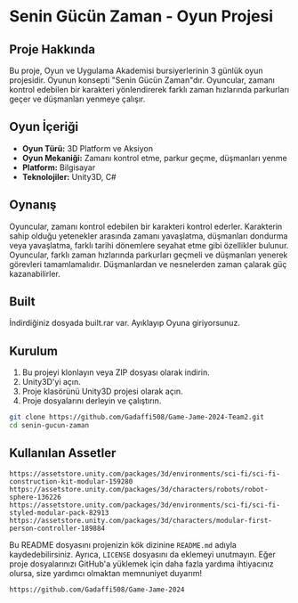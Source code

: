 # Senin Gücün Zaman - Oyun Projesi

## Proje Hakkında

Bu proje, Oyun ve Uygulama Akademisi bursiyerlerinin 3 günlük oyun projesidir. Oyunun konsepti "Senin Gücün Zaman"dır. Oyuncular, zamanı kontrol edebilen bir karakteri yönlendirerek farklı zaman hızlarında parkurları geçer ve düşmanları yenmeye çalışır.

## Oyun İçeriği

- **Oyun Türü:** 3D Platform ve Aksiyon
- **Oyun Mekaniği:** Zamanı kontrol etme, parkur geçme, düşmanları yenme
- **Platform:** Bilgisayar
- **Teknolojiler:** Unity3D, C#

## Oynanış

Oyuncular, zamanı kontrol edebilen bir karakteri kontrol ederler. Karakterin sahip olduğu yetenekler arasında zamanı yavaşlatma, düşmanları dondurma veya yavaşlatma, farklı tarihi dönemlere seyahat etme gibi özellikler bulunur. Oyuncular, farklı zaman hızlarında parkurları geçmeli ve düşmanları yenerek görevleri tamamlamalıdır. Düşmanlardan ve nesnelerden zaman çalarak güç kazanabilirler.

## Built
İndirdiğiniz dosyada built.rar var.
Ayıklayıp Oyuna giriyorsunuz.

## Kurulum

1. Bu projeyi klonlayın veya ZIP dosyası olarak indirin.
2. Unity3D'yi açın.
3. Proje klasörünü Unity3D projesi olarak açın.
4. Proje dosyalarını derleyin ve çalıştırın.

```sh
git clone https://github.com/Gadaffi508/Game-Jame-2024-Team2.git
cd senin-gucun-zaman
```

## Kullanılan Assetler
```
https://assetstore.unity.com/packages/3d/environments/sci-fi/sci-fi-construction-kit-modular-159280
https://assetstore.unity.com/packages/3d/characters/robots/robot-sphere-136226
https://assetstore.unity.com/packages/3d/environments/sci-fi/sci-fi-styled-modular-pack-82913
https://assetstore.unity.com/packages/3d/characters/modular-first-person-controller-189884
```


Bu README dosyasını projenizin kök dizinine `README.md` adıyla kaydedebilirsiniz. Ayrıca, `LICENSE` dosyasını da eklemeyi unutmayın. Eğer proje dosyalarınızı GitHub'a yüklemek için daha fazla yardıma ihtiyacınız olursa, size yardımcı olmaktan memnuniyet duyarım!

``` https://github.com/Gadaffi508/Game-Jame-2024 ```

